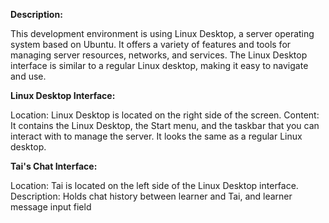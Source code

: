**Description:**

This development environment is using Linux Desktop, a server operating system based on Ubuntu. It offers a variety of features and tools for managing server resources, networks, and services. The Linux Desktop interface is similar to a regular Linux desktop, making it easy to navigate and use.

**Linux Desktop Interface:**

Location: Linux Desktop is located on the right side of the screen.
Content: It contains the Linux Desktop, the Start menu, and the taskbar that you can interact with to manage the server. It looks the same as a regular Linux desktop.

**Tai's Chat Interface:**

Location: Tai is located on the left side of the Linux Desktop interface.
Description: Holds chat history between learner and Tai, and learner message input field
